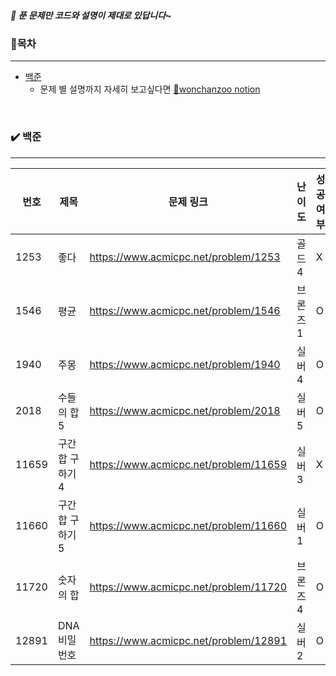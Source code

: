 ##### 🍒 푼 문제만 코드와 설명이 제대로 있답니다~



### 📍목차

------

- [백준](#✔️_백준)
  - 문제 별 설명까지 자세히 보고싶다면 [🍒wonchanzoo notion](https://www.notion.so/f1db9b70438c43d19516fbd15dc66cc5)

</br>

### ✔️ 백준

------

| 번호  | 제목             | 문제 링크                             | 난이도   | 성공 여부 |
| ----- | ---------------- | ------------------------------------- | -------- | --------- |
| 1253  | 좋다             | https://www.acmicpc.net/problem/1253  | 골드 4   | X         |
| 1546  | 평균             | https://www.acmicpc.net/problem/1546  | 브론즈 1 | O         |
| 1940  | 주몽             | https://www.acmicpc.net/problem/1940  | 실버 4   | O         |
| 2018  | 수들의 합 5      | https://www.acmicpc.net/problem/2018  | 실버 5   | O         |
| 11659 | 구간 합 구하기 4 | https://www.acmicpc.net/problem/11659 | 실버 3   | X         |
| 11660 | 구간 합 구하기 5 | https://www.acmicpc.net/problem/11660 | 실버 1   | O         |
| 11720 | 숫자의 합        | https://www.acmicpc.net/problem/11720 | 브론즈 4 | O         |
| 12891 | DNA 비밀번호     | https://www.acmicpc.net/problem/12891 | 실버 2   | O         |


